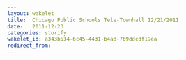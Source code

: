 ```yaml
---
layout: wakelet
title:  Chicago Public Schools Tele-Townhall 12/21/2011
date:   2011-12-23
categories: storify
wakelet_id: a343b534-6c45-4431-b4ad-769ddcdf19ea
redirect_from:
---
```


